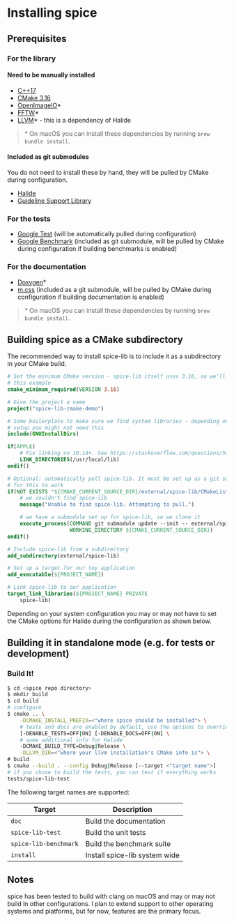 # Installing spice

## Prerequisites

### For the library

#### Need to be manually installed

- [C++17](https://en.cppreference.com/w/cpp/compiler_support)
- [CMake 3.16](https://cmake.org/)
- [OpenImageIO](https://github.com/OpenImageIO/oiio)*
- [FFTW](http://fftw.org/)*
- [LLVM](http://llvm.org/)* - this is a dependency of Halide

> \* On macOS you can install these dependencies by running `brew bundle install`.

#### Included as git submodules

You do not need to install these by hand, they will be pulled by CMake during configuration.

- [Halide](https://halide-lang.org/)
- [Guideline Support Library](https://github.com/microsoft/GSL)

### For the tests

- [Google Test](https://github.com/google/googletest) (will be automatically pulled during configuration)
- [Google Benchmark](https://github.com/google/benchmark) (included as git submodule, will be pulled by CMake during configuration if building benchmarks is enabled)

### For the documentation

- [Doxygen](http://www.doxygen.nl/)*
- [m.css](https://github.com/mosra/m.css) (included as a git submodule, will be pulled by CMake during configuration if building documentation is enabled)

> \* On macOS you can install these dependencies by running `brew bundle install`.

## Building spice as a CMake subdirectory

The recommended way to install spice-lib is to include it as a subdirectory in your CMake build.

```CMake
# Set the minimum CMake version - spice-lib itself uses 3.16, so we'll follow
# this example
cmake_minimum_required(VERSION 3.16)

# Give the project a name
project("spice-lib-cmake-demo")

# Some boilerplate to make sure we find system libraries - depending on your
# setup you might not need this
include(GNUInstallDirs)

if(APPLE)
    # Fix linking on 10.14+. See https://stackoverflow.com/questions/54068035
    LINK_DIRECTORIES(/usr/local/lib)
endif()

# Optional: automatically pull spice-lib. It must be set up as a git submodule
# for this to work
if(NOT EXISTS "${CMAKE_CURRENT_SOURCE_DIR}/external/spice-lib/CMakeLists.txt")
    # we couldn't find spice-lib
    message("Unable to find spice-lib. Attempting to pull.")

    # we have a submodule set up for spice-lib, so we clone it
    execute_process(COMMAND git submodule update --init -- external/spice-lib
                    WORKING_DIRECTORY ${CMAKE_CURRENT_SOURCE_DIR})
endif()

# Include spice-lib from a subdirectory
add_subdirectory(external/spice-lib)

# Set up a target for our toy application
add_executable(${PROJECT_NAME})

# Link spice-lib to our application
target_link_libraries(${PROJECT_NAME} PRIVATE
    spice-lib)
```

Depending on your system configuration you may or may not have to set the CMake options for Halide during the configuration as shown below.

## Building it in standalone mode (e.g. for tests or development)

### Build It!

```bash
$ cd <spice repo directory>
$ mkdir build
$ cd build
# configure
$ cmake .. \
    -DCMAKE_INSTALL_PREFIX=<"where spice should be installed"> \
    # tests and docs are enabled by default, use the options to override this
    [-DENABLE_TESTS=OFF|ON] [-DENABLE_DOCS=OFF|ON] \
    # some additional info for Halide
    -DCMAKE_BUILD_TYPE=Debug|Release \
    -DLLVM_DIR=<"where your llvm installation's CMake info is"> \
# build
$ cmake --build . --config Debug|Release [--target <"target name">]
# if you chose to build the tests, you can test if everything works
tests/spice-lib-test
```
The following target names are supported:

| Target | Description |
| --- | --- |
| `doc` | Build the documentation |
| `spice-lib-test` | Build the unit tests |
| `spice-lib-benchmark` | Build the benchmark suite |
| `install` | Install spice-lib system wide |


## Notes

spice has been tested to build with clang on macOS and may or may not build in other configurations. I plan to extend support to other operating systems and platforms, but for now, features are the primary focus.